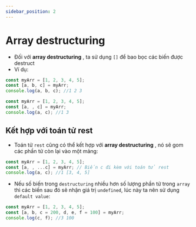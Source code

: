 ```yaml
---
sidebar_position: 2
---
```


# Array destructuring

- Đối với **array destructuring** , ta sử dụng `[]` để bao bọc các biến được destruct
- Ví dụ:

```js
const myArr = [1, 2, 3, 4, 5];
const [a, b, c] = myArr;
console.log(a, b, c); //1 2 3
```

```js
const myArr = [1, 2, 3, 4, 5];
const [a, , c] = myArr;
console.log(a, c); //1 3
```

## Kết hợp với toán tử rest

- Toán tử `rest` cũng có thể kết hợp với **array destructuring** , nó sẽ gom các phần tử còn lại vào một mảng:

```js
const myArr = [1, 2, 3, 4, 5];
const [a, , ...c] = myArr; // Biến c đi kèm với toán tử rest
console.log(a, c); //1 [3, 4, 5]
```

- Nếu số biến trong `destructuring` nhiều hơn số lượng phần tử trong `array` thì các biến sau đó sẽ nhận giá trị `undefined`, lúc này ta nên sử dụng `default value`:

```js
const myArr = [1, 2, 3, 4, 5];
const [a, b, c = 200, d, e, f = 100] = myArr;
console.log(c, f); //3 100
```
